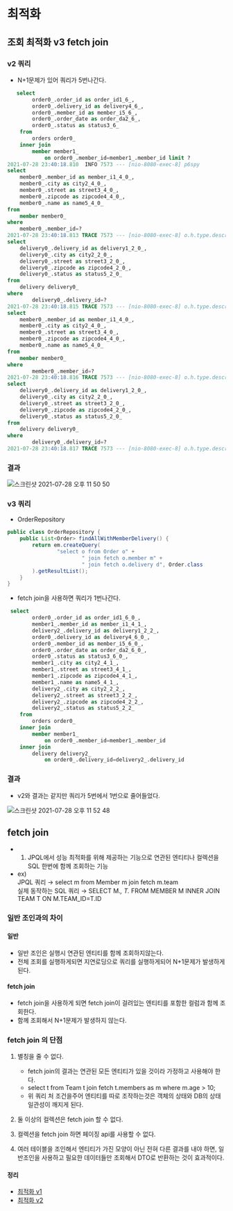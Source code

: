 # 최적화 

## 조회 최적화 v3 fetch join

### v2 쿼리
+ N+1문제가 있어 쿼리가 5번나간다.
~~~sql
   select
        order0_.order_id as order_id1_6_,
        order0_.delivery_id as delivery4_6_,
        order0_.member_id as member_i5_6_,
        order0_.order_date as order_da2_6_,
        order0_.status as status3_6_ 
    from
        orders order0_ 
    inner join
        member member1_ 
            on order0_.member_id=member1_.member_id limit ?
2021-07-28 23:40:18.810  INFO 7573 --- [nio-8080-exec-8] p6spy     
select
    member0_.member_id as member_i1_4_0_,
    member0_.city as city2_4_0_,
    member0_.street as street3_4_0_,
    member0_.zipcode as zipcode4_4_0_,
    member0_.name as name5_4_0_
from
    member member0_
where
    member0_.member_id=?       
2021-07-28 23:40:18.813 TRACE 7573 --- [nio-8080-exec-8] o.h.type.descriptor.sql.BasicBinder      : binding parameter [1] as [BIGINT] - [1]
select
    delivery0_.delivery_id as delivery1_2_0_,
    delivery0_.city as city2_2_0_,
    delivery0_.street as street3_2_0_,
    delivery0_.zipcode as zipcode4_2_0_,
    delivery0_.status as status5_2_0_
from
    delivery delivery0_
where
        delivery0_.delivery_id=?
2021-07-28 23:40:18.815 TRACE 7573 --- [nio-8080-exec-8] o.h.type.descriptor.sql.BasicBinder      : binding parameter [1] as [BIGINT] - [5]
select
    member0_.member_id as member_i1_4_0_,
    member0_.city as city2_4_0_,
    member0_.street as street3_4_0_,
    member0_.zipcode as zipcode4_4_0_,
    member0_.name as name5_4_0_
from
    member member0_
where
        member0_.member_id=?
2021-07-28 23:40:18.816 TRACE 7573 --- [nio-8080-exec-8] o.h.type.descriptor.sql.BasicBinder      : binding parameter [1] as [BIGINT] - [8]
select
    delivery0_.delivery_id as delivery1_2_0_,
    delivery0_.city as city2_2_0_,
    delivery0_.street as street3_2_0_,
    delivery0_.zipcode as zipcode4_2_0_,
    delivery0_.status as status5_2_0_
from
    delivery delivery0_
where
        delivery0_.delivery_id=?
2021-07-28 23:40:18.817 TRACE 7573 --- [nio-8080-exec-8] o.h.type.descriptor.sql.BasicBinder      : binding parameter [1] as [BIGINT] - [12]
~~~
### 결과

![스크린샷 2021-07-28 오후 11 50 50](https://user-images.githubusercontent.com/61412496/127344074-b36d71cf-9901-44ea-b475-eeccec7a9f2a.png)

### v3 쿼리
+ OrderRepository
~~~java
public class OrderRepository {
    public List<Order> findAllWithMemberDelivery() {
        return em.createQuery(
                "select o from Order o" +
                        " join fetch o.member m" +
                        " join fetch o.delivery d", Order.class
        ).getResultList();
    }
}
~~~
+ fetch join을 사용하면 쿼리가 1번나간다.
~~~sql
 select
        order0_.order_id as order_id1_6_0_,
        member1_.member_id as member_i1_4_1_,
        delivery2_.delivery_id as delivery1_2_2_,
        order0_.delivery_id as delivery4_6_0_,
        order0_.member_id as member_i5_6_0_,
        order0_.order_date as order_da2_6_0_,
        order0_.status as status3_6_0_,
        member1_.city as city2_4_1_,
        member1_.street as street3_4_1_,
        member1_.zipcode as zipcode4_4_1_,
        member1_.name as name5_4_1_,
        delivery2_.city as city2_2_2_,
        delivery2_.street as street3_2_2_,
        delivery2_.zipcode as zipcode4_2_2_,
        delivery2_.status as status5_2_2_ 
    from
        orders order0_ 
    inner join
        member member1_ 
            on order0_.member_id=member1_.member_id 
    inner join
        delivery delivery2_ 
            on order0_.delivery_id=delivery2_.delivery_id
~~~

### 결과
+ v2와 결과는 같지만 쿼리가 5번에서 1번으로 줄어들었다.

![스크린샷 2021-07-28 오후 11 52 48](https://user-images.githubusercontent.com/61412496/127344409-566db6d7-3a0c-45d7-86c6-e594b91f5651.png)

## fetch join
+ 1. JPQL에서 성능 최적화를 위해 제공하는 기능으로 연관된 엔티티나 컬렉션을 SQL 한번에 함께 조회하는 기능
+ ex)<br>  JPQL 쿼리 → select m from Member m join fetch m.team
<br>실제 동작하는 SQL 쿼리 → SELECT M.*, T.* FROM MEMBER M INNER JOIN TEAM T ON M.TEAM_ID=T.ID

### 일반 조인과의 차이
#### 일반
+ 일반 조인은 실행시 연관된 엔티티를 함께 조회하지않는다.
+ 전체 조회를 실행하게되면 지연로딩으로 쿼리를 실행하게되어 N+1문제가 발생하게 된다.
#### fetch join
+ fetch join을 사용하게 되면 fetch join이 걸려있는 엔티티를 포함한 컬럼과 함께 조회한다.
+ 함께 조회해서 N+1문제가 발생하지 않는다.
### fetch join 의 단점
1) 별칭을 줄 수 없다.
   + fetch join의 결과는 연관된 모든 엔티티가 있을 것이라 가정하고 사용해야 한다.
    + select t from Team t join fetch t.members as m where m.age > 10;
    + 위 쿼리 처 조건을주어 엔티티를 따로 조작하는것은 객체의 상태와 DB의 상태일관성이 깨지게 된다.
    
2) 둘 이상의 컬렉션은 fetch join 할 수 없다.
3) 컬렉션을 fetch join 하면 페이징 api를 사용할 수 없다.
4) 여러 테이블을 조인해서 엔티티가 가진 모양이 아닌 전혀 다른 결과를 내야 하면, 일반조인을 사용하고 필요한 데이터들만 조회해서 DTO로 반환하는 것이 효과적이다.
#### 정리
+ [최적화 v1](4.최적화v1.md)
+ [최적화 v2](5.최적화v2.md)